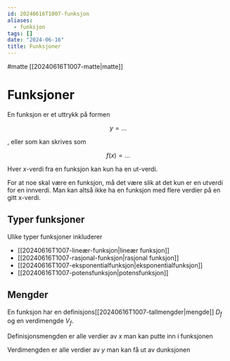 ```yaml
---
id: 20240616T1007-funksjon
aliases:
  - funksjon
tags: []
date: "2024-06-16"
title: Funksjoner
---
```


#matte [[20240616T1007-matte|matte]]

# Funksjoner

En funksjon er et uttrykk på formen

$$
y = \dots
$$

, eller som kan skrives som

$$
f(x)=\dots
$$

Hver $x$-verdi fra en funksjon kan kun ha en ut-verdi.

For at noe skal være en funksjon, må det være slik at det kun er en utverdi for en innverdi. Man kan altså ikke ha en funksjon med flere verdier på en gitt x-verdi.

## Typer funksjoner

Ulike typer funksjoner inkluderer

- [[20240616T1007-lineær-funksjon|lineær funksjon]]
- [[20240616T1007-rasjonal-funksjon|rasjonal funksjon]]
- [[20240616T1007-eksponentialfunksjon|eksponentialfunksjon]]
- [[20240616T1007-potensfunksjon|potensfunksjon]]

## Mengder

En funksjon har en definisjons[[20240616T1007-tallmengder|mengde]] $D_f$ og en verdimengde $V_f$.

Definisjonsmengden er alle verdier av $x$ man kan putte inn i funksjonen

Verdimengden er alle verdier av $y$ man kan få ut av dunksjonen
